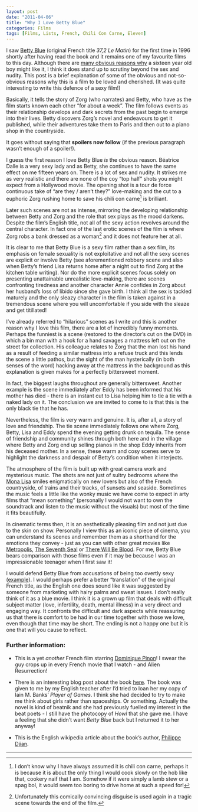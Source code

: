 ```yaml
---
layout: post
date: "2011-04-06"
title: "Why I Love Betty Blue"
categories: Films
tags: [Films, Lists, French, Chili Con Carne, Eleven]
---
```


I saw [Betty Blue](http://www.imdb.com/title/tt0090563/) (original French title _37,2 Le Matin_) for the first time in 1996 shortly after having read the book and it remains one of my favourite films to this day. Although there are [many obvious reasons why](http://www.google.co.uk/images?hl=en&source=hp&biw=1427&bih=1022&q=b%C3%A9atrice+dalle+betty+blue&gbv=2&aq=f&aqi=&oq=&uss=1) a sixteen year old boy might like it, I think it does stand up to scrutiny beyond the sex and nudity. This post is a brief explanation of some of the obvious and not-so-obvious reasons why this is a film to be loved and cherished. (It was quite interesting to write this defence of a sexy film!)

Basically, it tells the story of Zorg (who narrates) and Betty, who have as the film starts known each other “for about a week”. The film follows events as their relationship develops and dark secrets from the past begin to emerge into their lives. Betty discovers Zorg’s novel and endeavours to get it published, while their adventures take them to Paris and then out to a piano shop in the countryside.

It goes without saying that **spoilers now follow** (if the previous paragraph wasn’t enough of a spoiler!).

I guess the first reason I love Betty Blue _is_ the obvious reason. Béatrice Dalle is a very sexy lady and as Betty, she continues to have the same effect on me fifteen years on. There is a lot of sex and nudity. It strikes me as very realistic and there are none of the coy “top half” shots you might expect from a Hollywood movie. The opening shot is a tour de force continuous take of “are they / aren’t they?” love-making and the cut to a euphoric Zorg rushing home to save his chili con carne[^1] is brilliant.

Later such scenes are not as intense, mirroring the developing relationship between Betty and Zorg and the role that sex plays as the mood darkens. Despite the film’s English title, not all of the sexy action revolves around the central character. In fact one of the last erotic scenes of the film is where Zorg robs a bank dressed as a woman[^2] and it does not feature her at all.

It is clear to me that Betty Blue is a sexy film rather than a sex film, its emphasis on female sexuality is not exploitative and not all the sexy scenes are explicit or involve Betty (see aforementioned robbery scene and also when Betty’s friend Lisa returns home after a night out to find Zorg at the kitchen table writing). Nor do the more explicit scenes focus solely on presenting unattainable unrealistic love-making, there are scenes confronting tiredness and another character Annie confides in Zorg about her husband’s loss of libido since she gave birth. I think all the sex is tackled maturely and the only sleazy character in the film is taken against in a tremendous scene where you will uncomfortable if you side with the sleaze and get titillated!

I’ve already referred to “hilarious” scenes as I write and this is another reason why I love this film, there are a lot of incredibly funny moments. Perhaps the funniest is a scene (restored to the director’s cut on the DVD) in which a bin man with a hook for a hand savages a mattress left out on the street for collection. His colleague relates to Zorg that the man lost his hand as a result of feeding a similar mattress into a refuse truck and this lends the scene a little pathos, but the sight of the man hysterically (in both senses of the word) hacking away at the mattress in the background as this explanation is given makes for a perfectly bittersweet moment.

In fact, the biggest laughs throughout are generally bittersweet. Another example is the scene immediately after Eddy has been informed that his mother has died - there is an instant cut to Lisa helping him to tie a tie with a naked lady on it. The conclusion we are invited to come to is that this is the only black tie that he has.

Nevertheless, the film is very warm and genuine. It is, after all, a story of love and friendship. The tie scene immediately follows one where Zorg, Betty, Lisa and Eddy spend the evening getting drunk on tequila. The sense of friendship and community shines through both here and in the village where Betty and Zorg end up selling pianos in the shop Eddy inherits from his deceased mother. In a sense, these warm and cosy scenes serve to highlight the darkness and despair of Betty’s condition when it interjects.

The atmosphere of the film is built up with great camera work and mysterious music. The shots are not just of sultry bedrooms where the [Mona Lisa](http://en.wikipedia.org/wiki/Mona_lisa) smiles enigmatically on new lovers but also of the French countryside, of trains and their tracks, of sunsets and seaside. Sometimes the music feels a little like the wonky music we have come to expect in arty films that “mean something” (personally I would not want to own the soundtrack and listen to the music without the visuals) but most of the time it fits beautifully.

In cinematic terms then, it is an aesthetically pleasing film and not just due to the skin on show. Personally I view this as an iconic piece of cinema, you can understand its scenes and remember them as a shorthand for the emotions they convey - just as you can with other great movies like [Metropolis](http://www.imdb.com/title/tt0017136/), [The Seventh Seal](http://www.imdb.com/title/tt0050976/) or [There Will Be Blood](http://www.imdb.com/title/tt0469494/). For me, Betty Blue bears comparison with those films even if it may be because I was an impressionable teenager when I first saw it!

I would defend Betty Blue from accusations of being too overtly sexy ([example](http://rogerebert.suntimes.com/apps/pbcs.dll/article?AID=/19861225/REVIEWS/612250301/1023)). I would perhaps prefer a better “translation” of the original French title, as the English one does sound like it was suggested by someone from marketing with hairy palms and sweat issues. I don’t really think of it as a blue movie. I think it is a grown up film that deals with difficult subject matter (love, infertility, death, mental illness) in a very direct and engaging way. It confronts the difficult and dark aspects while reassuring us that there is comfort to be had in our time together with those we love, even though that time may be short. The ending is not a happy one but it is one that will you cause to reflect.

### Further information:

* This is a yet _another_ French film starring [Dominique Pinon](http://www.imdb.com/name/nm0684500/)! I swear the guy crops up in every French movie that I watch - and Alien Resurrection!

* There is an interesting blog post about the book [here](http://zenbullets.com/blog/?p=87). The book was given to me by my English teacher after I’d tried to loan her my copy of Iain M. Banks’ _Player of Games_. I think she had decided to try to make me think about girls rather than spaceships. Or something. Actually the novel is kind of beatnik and she had previously fuelled my interest in the beat poets - I still have the photocopy of _Howl_ that she gave me. I have a feeling that she didn’t want _Betty Blue_ back but I returned it to her anyway!

* This is the English wikipedia article about the book’s author, [Philippe Djian](http://en.wikipedia.org/wiki/Philippe_Djian).

***

[^1]:I don’t know why I have always assumed it is chili con carne, perhaps it is because it is about the only thing I would cook slowly on the hob like that, cookery naif that I am. Somehow if it were simply a lamb stew or a spag bol, it would seem too boring to drive home at such a speed for!

[^2]:Unfortunately this comically convincing disguise is used again in a tragic scene towards the end of the film.
